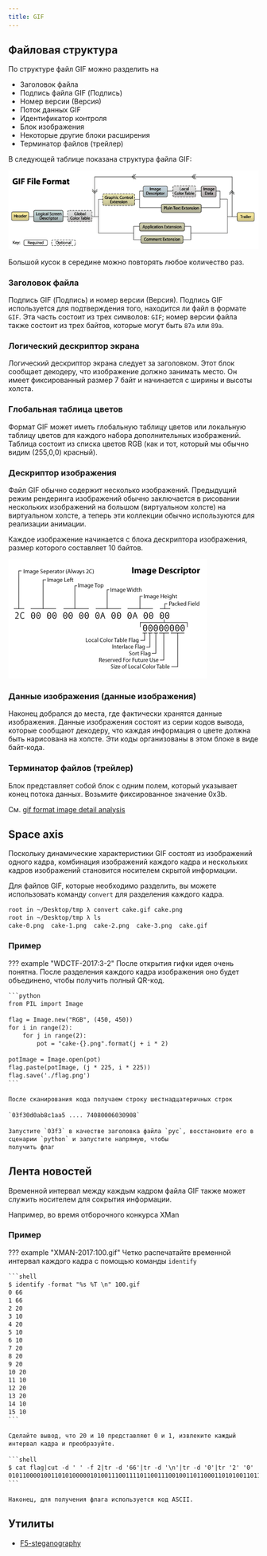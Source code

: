 ```yaml
---
title: GIF
---
```


## Файловая структура

По структуре файл GIF можно разделить на

- Заголовок файла
- Подпись файла GIF (Подпись)
- Номер версии (Версия)
- Поток данных GIF
- Идентификатор контроля
- Блок изображения
- Некоторые другие блоки расширения
- Терминатор файлов (трейлер)

В следующей таблице показана структура файла GIF:

![gif](../../assets/img/pictures/gif.png)

Большой кусок в середине можно повторять любое количество раз.

### Заголовок файла

Подпись GIF (Подпись) и номер версии (Версия). Подпись GIF используется для подтверждения того, находится ли файл в
формате `GIF`. Эта часть состоит из трех символов: `GIF`; номер версии файла также состоит из трех байтов, которые могут
быть `87a` или `89a`.

### Логический дескриптор экрана

Логический дескриптор экрана следует за заголовком. Этот блок сообщает декодеру, что изображение должно занимать место.
Он имеет фиксированный размер 7 байт и начинается с ширины и высоты холста.

### Глобальная таблица цветов

Формат GIF может иметь глобальную таблицу цветов или локальную таблицу цветов для каждого набора дополнительных
изображений. Таблица состоит из списка цветов RGB (как и тот, который мы обычно видим (255,0,0) красный).

### Дескриптор изображения

Файл GIF обычно содержит несколько изображений. Предыдущий режим рендеринга изображений обычно заключается в рисовании
нескольких изображений на большом (виртуальном холсте) на виртуальном холсте, а теперь эти коллекции обычно используются
для реализации анимации.

Каждое изображение начинается с блока дескриптора изображения, размер которого составляет 10 байтов.

![imagesdescription](../../assets/img/pictures/imagesdescription.png)

### Данные изображения (данные изображения)

Наконец добрался до места, где фактически хранятся данные изображения. Данные изображения состоят из серии кодов вывода,
которые сообщают декодеру, что каждая информация о цвете должна быть нарисована на холсте. Эти коды организованы в этом
блоке в виде байт-кода.

### Терминатор файлов (трейлер)

Блок представляет собой блок с одним полем, который указывает конец потока данных. Возьмите фиксированное значение 0x3b.

См. [gif format image detail analysis](<http://www.jianshu.com/p/df52f1511cf8>)

## Space axis

Поскольку динамические характеристики GIF состоят из изображений одного кадра, комбинация изображений каждого кадра и
нескольких кадров изображений становится носителем скрытой информации.

Для файлов GIF, которые необходимо разделить, вы можете использовать команду `convert` для разделения каждого кадра.

```shell
root in ~/Desktop/tmp λ convert cake.gif cake.png
root in ~/Desktop/tmp λ ls
cake-0.png  cake-1.png  cake-2.png  cake-3.png  cake.gif
```

### Пример

??? example "WDCTF-2017:3-2"
    После открытия гифки идея очень понятна. После разделения каждого кадра изображения оно будет объединено, чтобы 
    получить полный QR-код.

    ```python
    from PIL import Image
    
    flag = Image.new("RGB", (450, 450))
    for i in range(2):
        for j in range(2):
            pot = "cake-{}.png".format(j + i * 2)
    
    potImage = Image.open(pot)
    flag.paste(potImage, (j * 225, i * 225))
    flag.save('./flag.png')
    ```

    После сканирования кода получаем строку шестнадцатеричных строк

    `03f30d0ab8c1aa5 .... 74080006030908`

    Запустите `03f3` в качестве заголовка файла `pyc`, восстановите его в сценарии `python` и запустите напрямую, чтобы
    получить флаг

## Лента новостей

Временной интервал между каждым кадром файла GIF также может служить носителем для сокрытия информации.

Например, во время отборочного конкурса XMan

### Пример

??? example "XMAN-2017:100.gif"
    Четко распечатайте временной интервал каждого кадра с помощью команды `identify`

    ```shell
    $ identify -format "%s %T \n" 100.gif
    0 66
    1 66
    2 20
    3 10
    4 20
    5 10
    6 10
    7 20
    8 20
    9 20
    10 20
    11 10
    12 20
    13 20
    14 10
    15 10
    ```

    Сделайте вывод, что 20 и 10 представляют 0 и 1, извлеките каждый интервал кадра и преобразуйте.

    ```shell
    $ cat flag|cut -d ' ' -f 2|tr -d '66'|tr -d '\n'|tr -d '0'|tr '2' '0'
    0101100001001101010000010100111001111011001110010011011000110101001101110011010101100010011001010110010101100100001101000110010001100101011000010011000100111000011001000110010101100100001101000011011100110011001101010011011000110100001100110110000101100101011000110110011001100001001100110011010101111101#
    ```

    Наконец, для получения флага используется код ASCII.

## Утилиты

- [F5-steganography](<https://github.com/matthewgao/F5-steganography>)
